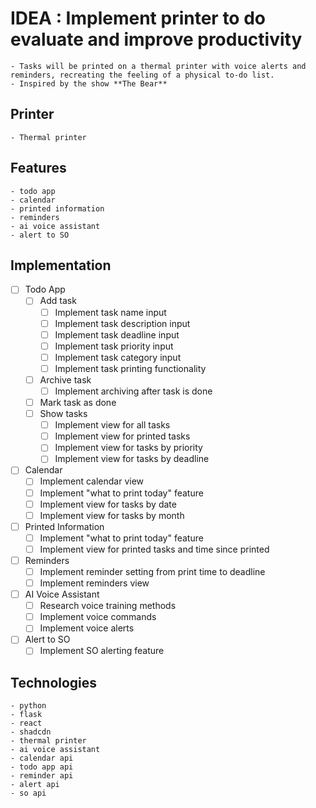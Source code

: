 # IDEA : Implement printer to do evaluate and improve productivity
    - Tasks will be printed on a thermal printer with voice alerts and reminders, recreating the feeling of a physical to-do list.
    - Inspired by the show **The Bear**

## Printer
    - Thermal printer

## Features
    - todo app
    - calendar
    - printed information
    - reminders
    - ai voice assistant
    - alert to SO

## Implementation
- [ ] Todo App
  - [ ] Add task
    - [ ] Implement task name input
    - [ ] Implement task description input
    - [ ] Implement task deadline input
    - [ ] Implement task priority input
    - [ ] Implement task category input
    - [ ] Implement task printing functionality
  - [ ] Archive task
    - [ ] Implement archiving after task is done
  - [ ] Mark task as done
  - [ ] Show tasks
    - [ ] Implement view for all tasks
    - [ ] Implement view for printed tasks
    - [ ] Implement view for tasks by priority
    - [ ] Implement view for tasks by deadline
- [ ] Calendar
  - [ ] Implement calendar view
  - [ ] Implement "what to print today" feature
  - [ ] Implement view for tasks by date
  - [ ] Implement view for tasks by month
- [ ] Printed Information
  - [ ] Implement "what to print today" feature
  - [ ] Implement view for printed tasks and time since printed
- [ ] Reminders
  - [ ] Implement reminder setting from print time to deadline
  - [ ] Implement reminders view
- [ ] AI Voice Assistant
  - [ ] Research voice training methods
  - [ ] Implement voice commands
  - [ ] Implement voice alerts
- [ ] Alert to SO
  - [ ] Implement SO alerting feature

## Technologies
    - python
    - flask
    - react
    - shadcdn
    - thermal printer
    - ai voice assistant
    - calendar api
    - todo app api
    - reminder api
    - alert api
    - so api